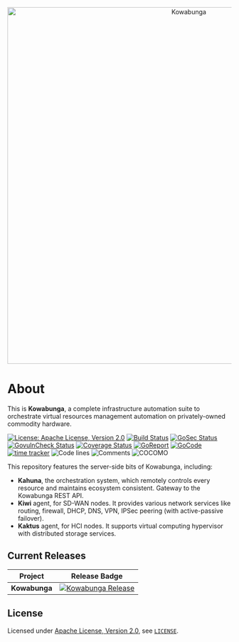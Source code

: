<p align="center">
  <a href="https://www.kowabunga.cloud/?utm_source=github&utm_medium=logo" target="_blank">
    <picture>
      <source srcset="https://raw.githubusercontent.com/kowabunga-cloud/infographics/master/art/kowabunga-title-white.png" media="(prefers-color-scheme: dark)" />
      <source srcset="https://raw.githubusercontent.com/kowabunga-cloud/infographics/master/art/kowabunga-title-black.png" media="(prefers-color-scheme: light), (prefers-color-scheme: no-preference)" />
      <img src="https://raw.githubusercontent.com/kowabunga-cloud/infographics/master/art/kowabunga-title-black.png" alt="Kowabunga" width="800">
    </picture>
  </a>
</p>

# About

This is **Kowabunga**, a complete infrastructure automation suite to orchestrate virtual resources management automation on privately-owned commodity hardware.

[![License: Apache License, Version 2.0](https://img.shields.io/badge/License-Apache_2.0-blue.svg)](https://spdx.org/licenses/Apache-2.0.html)
[![Build Status](https://github.com/kowabunga-cloud/kowabunga/actions/workflows/ci.yml/badge.svg)](https://github.com/kowabunga-cloud/kowabunga/actions/workflows/ci.yml)
[![GoSec Status](https://github.com/kowabunga-cloud/kowabunga/actions/workflows/sec.yml/badge.svg)](https://github.com/kowabunga-cloud/kowabunga/actions/workflows/sec.yml)
[![GovulnCheck Status](https://github.com/kowabunga-cloud/kowabunga/actions/workflows/vuln.yml/badge.svg)](https://github.com/kowabunga-cloud/kowabunga/actions/workflows/vuln.yml)
[![Coverage Status](https://codecov.io/gh/kowabunga-cloud/kowabunga/branch/master/graph/badge.svg)](https://codecov.io/gh/kowabunga-cloud/kowabunga)
[![GoReport](https://goreportcard.com/badge/github.com/kowabunga-cloud/kowabunga)](https://goreportcard.com/report/github.com/kowabunga-cloud/kowabunga)
[![GoCode](https://img.shields.io/badge/go.dev-pkg-007d9c.svg?style=flat)](https://pkg.go.dev/github.com/kowabunga-cloud/kowabunga)
[![time tracker](https://wakatime.com/badge/github/kowabunga-cloud/kowabunga.svg)](https://wakatime.com/badge/github/kowabunga-cloud/kowabunga)
![Code lines](https://sloc.xyz/github/kowabunga-cloud/kowabunga/?category=code)
![Comments](https://sloc.xyz/github/kowabunga-cloud/kowabunga/?category=comments)
![COCOMO](https://sloc.xyz/github/kowabunga-cloud/kobra/?category=cocomo&avg-wage=100000)

This repository features the server-side bits of Kowabunga, including:

- **Kahuna**, the orchestration system, which remotely controls every resource and maintains ecosystem consistent. Gateway to the Kowabunga REST API.
- **Kiwi** agent, for SD-WAN nodes. It provides various network services like routing, firewall, DHCP, DNS, VPN, IPSec peering (with active-passive failover).
- **Kaktus** agent, for HCI nodes. It supports virtual computing hypervisor with distributed storage services.

## Current Releases

| Project            | Release Badge                                                                                       |
|--------------------|-----------------------------------------------------------------------------------------------------|
| **Kowabunga**           | [![Kowabunga Release](https://img.shields.io/github/v/release/kowabunga-cloud/kowabunga)](https://github.com/kowabunga-cloud/kowabunga/releases) |

## License

Licensed under [Apache License, Version 2.0](https://opensource.org/license/apache-2-0), see [`LICENSE`](LICENSE).
